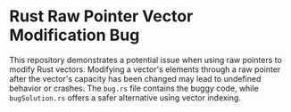 # Rust Raw Pointer Vector Modification Bug
This repository demonstrates a potential issue when using raw pointers to modify Rust vectors.  Modifying a vector's elements through a raw pointer after the vector's capacity has been changed may lead to undefined behavior or crashes.  The `bug.rs` file contains the buggy code, while `bugSolution.rs` offers a safer alternative using vector indexing.